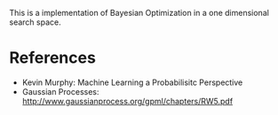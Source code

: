 This is a implementation of Bayesian Optimization in a one dimensional search space.
# References
- Kevin Murphy: Machine Learning a Probabilisitc Perspective
- Gaussian Processes: http://www.gaussianprocess.org/gpml/chapters/RW5.pdf
